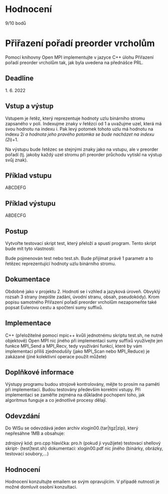 # Hodnocení

9/10 bodů

# Přiřazení pořadí preorder vrcholům

Pomocí knihovny Open MPI implementujte v jazyce C++ úlohu Přiřazení pořadí preorder vrcholům tak, jak byla uvedena na přednášce PRL.

## Deadline

1\. 6. 2022

## Vstup a výstup

Vstupem je řetěz, který reprezentuje hodnoty uzlu binárního stromu zapsaného v poli. Indexujme znaky v řetězci od 1 a uvažujme uzel, která má svou hodnotu na indexu i. Pak levý potomek tohoto uzlu má hodnotu na indexu 2*i a hodnota jeho pravého potomka se bude nacházet na indexu (2*i)+1.

Na výstupu bude řetězec se stejnými znaky jako na vstupu, ale v preorder pořadí (tj. jakoby každý uzel stromu při preorder průchodu vytiskl na výstup svůj znak).

## Příklad vstupu

ABCDEFG

## Příklad výstupu

ABDECFG

## Postup

Vytvořte testovací skript test, který přeloží a spustí program. Tento skript bude mít tyto vlastnosti:

Bude pojmenován test nebo test.sh.
Bude přijímat právě 1 parametr a to řetězec reprezentující hodnoty uzlu binárního stromu.

## Dokumentace

Obdobné jako v projektu 2.
Hodnotí se i vzhled a jazyková úroveň.
Obvyklý rozsah 3 strany (nepište zadání, úvodní stranu, obsah, pseudokódy).
Krom popisu samotného Přiřazení pořadí preorder vrcholům nezapomeňte také popsat Eulerovu cestu a spočtení sumy suffixů.

## Implementace

C++ (přeložitelné pomocí mpic++ kvůli jednotnému skriptu test.sh, ne nutně objektově)
Open MPI
nic jiného
při implementaci sumy suffixů využívejte jen funkce MPI_Send a MPI_Recv, tedy využívání funkcí, které by vám implementaci příliš zjednodušily (jako MPI_Scan nebo MPI_Reduce) je zakázané (jiné kolektivní operace použít můžete)

## Doplňkové informace

Výstupy programu budou strojově kontrolovány, mějte to prosím na paměti při implementaci.
Budou testovány především korektní vstupy.
Při implementaci se zaměřte zejména na důkladné pochopení toho, jak algoritmus funguje a co jednotlivé procesy dělají.

## Odevzdání

Do WISu se odevzdává jeden archiv xlogin00.{tar|tgz|zip}, který nepřesáhne 1MB a obsahuje:

zdrojový kód: pro.cpp
hlavička: pro.h (pokud ji využijete)
testovací shellový skript- {test|test.sh}
dokumentaci: xlogin00.pdf
nic jiného (binárky, obrázky, testovací soubory,...)

## Hodnocení

Hodnocení konzultujte emailem se svým opravujícím. V případě nutnosti je možné domluvit osobní konzultaci.
